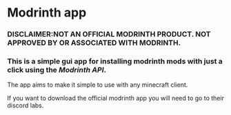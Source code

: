 # Modrinth app
### **DISCLAIMER:NOT AN OFFICIAL MODRINTH PRODUCT. NOT APPROVED BY OR ASSOCIATED WITH MODRINTH.**
### This is a simple gui app for installing modrinth mods with just a click using the *Modrinth API*.

The app aims to make it simple to use with any minecraft  client.

If you want to download the official modrinth app you will need to go to their discord labs.



